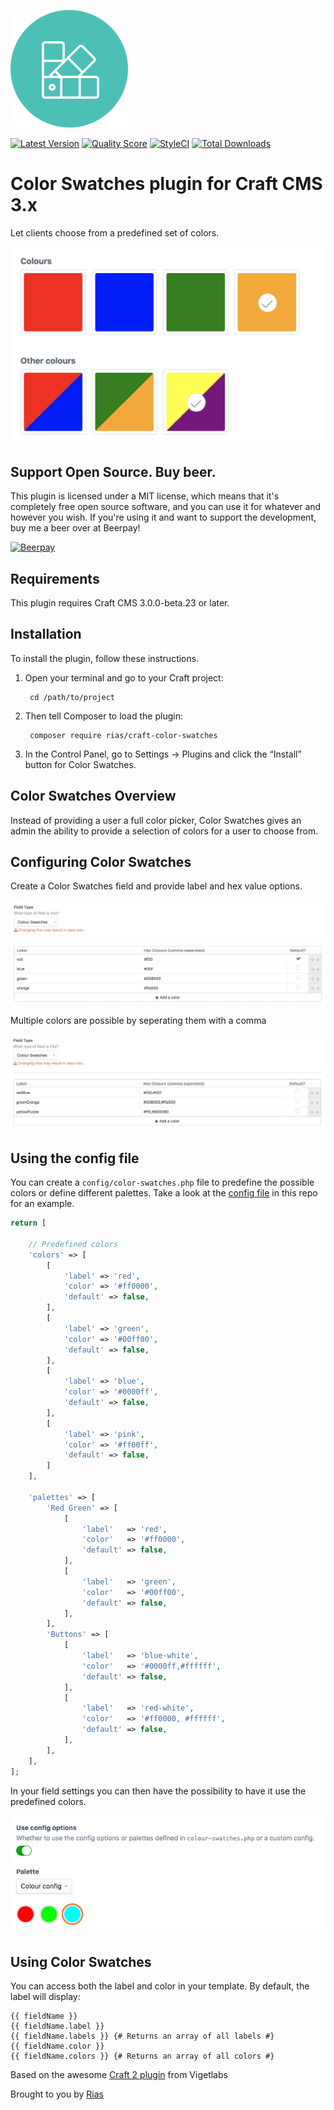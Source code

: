 ![Icon](./src/icon.svg)

[![Latest Version](https://img.shields.io/github/release/rias500/craft-color-swatches.svg?style=flat-square)](https://github.com/rias500/craft-color-swatches/releases)
[![Quality Score](https://img.shields.io/scrutinizer/g/rias500/craft-color-swatches.svg?style=flat-square)](https://scrutinizer-ci.com/g/rias500/craft-color-swatches)
[![StyleCI](https://styleci.io/repos/117454863/shield)](https://styleci.io/repos/117454863)
[![Total Downloads](https://img.shields.io/packagist/dt/rias/craft-color-swatches.svg?style=flat-square)](https://packagist.org/packages/rias/craft-color-swatches)

# Color Swatches plugin for Craft CMS 3.x

Let clients choose from a predefined set of colors.

<img src="./resources/img/screenshot.png" width="500">

## Support Open Source. Buy beer.

This plugin is licensed under a MIT license, which means that it's completely free open source software, and you can use it for whatever and however you wish. If you're using it and want to support the development, buy me a beer over at Beerpay!

[![Beerpay](https://beerpay.io/Rias500/craft-color-swatches/badge.svg?style=beer-square)](https://beerpay.io/Rias500/craft-color-swatches)

## Requirements

This plugin requires Craft CMS 3.0.0-beta.23 or later.

## Installation

To install the plugin, follow these instructions.

1. Open your terminal and go to your Craft project:

        cd /path/to/project

2. Then tell Composer to load the plugin:

        composer require rias/craft-color-swatches

3. In the Control Panel, go to Settings → Plugins and click the “Install” button for Color Swatches.

## Color Swatches Overview

Instead of providing a user a full color picker, Color Swatches gives an admin the ability to provide a selection of colors for a user to choose from.

## Configuring Color Swatches

Create a Color Swatches field and provide label and hex value options.

![Screenshot](./resources/img/single.png)

Multiple colors are possible by seperating them with a comma

![Screenshot](./resources/img/multiple.png)

## Using the config file

You can create a `config/color-swatches.php` file to predefine the possible colors or define different palettes.
Take a look at the [config file](https://github.com/Rias500/craft-color-swatches/blob/master/src/config.php) in this repo for an example.

```php
return [

    // Predefined colors
    'colors' => [
        [
            'label' => 'red',
            'color' => '#ff0000',
            'default' => false,
        ],
        [
            'label' => 'green',
            'color' => '#00ff00',
            'default' => false,
        ],
        [
            'label' => 'blue',
            'color' => '#0000ff',
            'default' => false,
        ],
        [
            'label' => 'pink',
            'color' => '#ff00ff',
            'default' => false,
        ]
    ],

    'palettes' => [
        'Red Green' => [
            [
                'label'   => 'red',
                'color'   => '#ff0000',
                'default' => false,
            ],
            [
                'label'   => 'green',
                'color'   => '#00ff00',
                'default' => false,
            ],
        ],
        'Buttons' => [
            [
                'label'   => 'blue-white',
                'color'   => '#0000ff,#ffffff',
                'default' => false,
            ],
            [
                'label'   => 'red-white',
                'color'   => '#ff0000, #ffffff',
                'default' => false,
            ],
        ],
    ],
];
```

In your field settings you can then have the possibility to have it use the predefined colors.

![Screenshot](./resources/img/config.png)

## Using Color Swatches

You can access both the label and color in your template. By default, the label will display:

```twig
{{ fieldName }}
{{ fieldName.label }}
{{ fieldName.labels }} {# Returns an array of all labels #}
{{ fieldName.color }}
{{ fieldName.colors }} {# Returns an array of all colors #}
```

Based on the awesome [Craft 2 plugin](https://github.com/vigetlabs/craft-color-swatches) from Vigetlabs

Brought to you by [Rias](https://rias.be)

